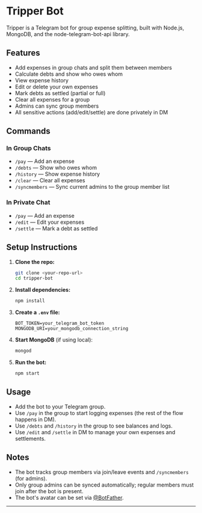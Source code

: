 # Tripper Bot

Tripper is a Telegram bot for group expense splitting, built with Node.js, MongoDB, and the node-telegram-bot-api library.

## Features
- Add expenses in group chats and split them between members
- Calculate debts and show who owes whom
- View expense history
- Edit or delete your own expenses
- Mark debts as settled (partial or full)
- Clear all expenses for a group
- Admins can sync group members
- All sensitive actions (add/edit/settle) are done privately in DM

## Commands

### In Group Chats
- `/pay` — Add an expense
- `/debts` — Show who owes whom
- `/history` — Show expense history
- `/clear` — Clear all expenses
- `/syncmembers` — Sync current admins to the group member list

### In Private Chat
- `/pay` — Add an expense
- `/edit` — Edit your expenses
- `/settle` — Mark a debt as settled

## Setup Instructions

1. **Clone the repo:**
   ```bash
   git clone <your-repo-url>
   cd tripper-bot
   ```
2. **Install dependencies:**
   ```bash
   npm install
   ```
3. **Create a `.env` file:**
   ```env
   BOT_TOKEN=your_telegram_bot_token
   MONGODB_URI=your_mongodb_connection_string
   ```
4. **Start MongoDB** (if using local):
   ```bash
   mongod
   ```
5. **Run the bot:**
   ```bash
   npm start
   ```

## Usage
- Add the bot to your Telegram group.
- Use `/pay` in the group to start logging expenses (the rest of the flow happens in DM).
- Use `/debts` and `/history` in the group to see balances and logs.
- Use `/edit` and `/settle` in DM to manage your own expenses and settlements.

## Notes
- The bot tracks group members via join/leave events and `/syncmembers` (for admins).
- Only group admins can be synced automatically; regular members must join after the bot is present.
- The bot's avatar can be set via [@BotFather](https://t.me/botfather).

---
